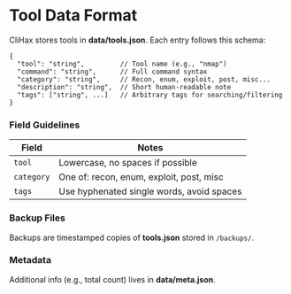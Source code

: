 # Tool Data Format

CliHax stores tools in **data/tools.json**. Each entry follows this
schema:

```jsonc
{
  "tool": "string",         // Tool name (e.g., "nmap")
  "command": "string",      // Full command syntax
  "category": "string",     // Recon, enum, exploit, post, misc...
  "description": "string",  // Short human‑readable note
  "tags": ["string", ...]   // Arbitrary tags for searching/filtering
}
```

### Field Guidelines
| Field | Notes |
|-------|-------|
| `tool` | Lowercase, no spaces if possible |
| `category` | One of: recon, enum, exploit, post, misc |
| `tags` | Use hyphenated single words, avoid spaces |

### Backup Files
Backups are timestamped copies of **tools.json** stored in `/backups/`.

### Metadata
Additional info (e.g., total count) lives in **data/meta.json**.